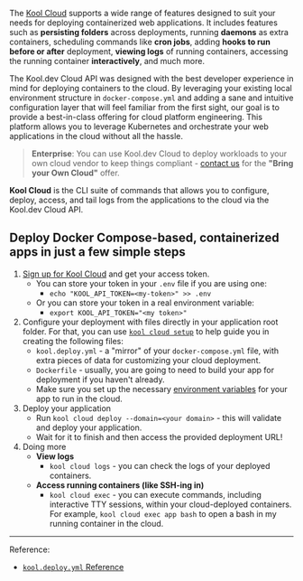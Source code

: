 The [Kool Cloud](https://kool.dev/cloud) supports a wide range of features designed to suit your needs for deploying containerized web applications. It includes features such as **persisting folders** across deployments, running **daemons** as extra containers, scheduling commands like **cron jobs**, adding **hooks to run before or after** deployment, **viewing logs** of running containers, accessing the running container **interactively**, and much more.

The Kool.dev Cloud API was designed with the best developer experience in mind for deploying containers to the cloud. By leveraging your existing local environment structure in `docker-compose.yml` and adding a sane and intuitive configuration layer that will feel familiar from the first sight, our goal is to provide a best-in-class offering for cloud platform engineering. This platform allows you to leverage Kubernetes and orchestrate your web applications in the cloud without all the hassle.

> **Enterprise**: You can use Kool.dev Cloud to deploy workloads to your own cloud vendor to keep things compliant - [contact us](mailto:contact@kool.dev) for the **"Bring your Own Cloud"** offer.

**Kool Cloud** is the CLI suite of commands that allows you to configure, deploy, access, and tail logs from the applications to the cloud via the Kool.dev Cloud API.

## Deploy Docker Compose-based, containerized apps in just a few simple steps

1. [Sign up for Kool Cloud](https://kool.dev/register) and get your access token.
	- You can store your token in your `.env` file if you are using one:
		- `echo "KOOL_API_TOKEN=<my-token>" >> .env`
	- Or you can store your token in a real environment variable:
		- `export KOOL_API_TOKEN="<my token>"`
1. Configure your deployment with files directly in your application root folder. For that, you can use [`kool cloud setup`](/docs/commands-reference/kool-cloud-setup) to help guide you in creating the following files:
	- `kool.deploy.yml` - a "mirror" of your `docker-compose.yml` file, with extra pieces of data for customizing your cloud deployment.
	- `Dockerfile` - usually, you are going to need to build your app for deployment if you haven't already.
	- Make sure you set up the necessary [environment variables](/docs/kool-cloud/environment-variables) for your app to run in the cloud.
1. Deploy your application
	- Run `kool cloud deploy --domain=<your domain>` - this will validate and deploy your application.
	- Wait for it to finish and then access the provided deployment URL!
1. Doing more
	- **View logs**
		- `kool cloud logs` - you can check the logs of your deployed containers.
	- **Access running containers (like SSH-ing in)**
		- `kool cloud exec` - you can execute commands, including interactive TTY sessions, within your cloud-deployed containers. For example, `kool cloud exec app bash` to open a bash in my running container in the cloud.

---

Reference:

- [`kool.deploy.yml` Reference](/docs/kool-cloud/kool.deploy.yml-reference)
